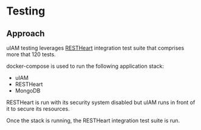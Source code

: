 # Testing

## Approach

uIAM testing leverages [RESTHeart](https://restheart.org) integration test suite that comprises more that 120 tests.

docker-compose is used to run the following application stack:

- uIAM
- RESTHeart
- MongoDB

RESTHeart is run with its security system disabled but uIAM runs in front of it to secure its resources. 

Once the stack is running, the RESTHeart integration test suite is run.

